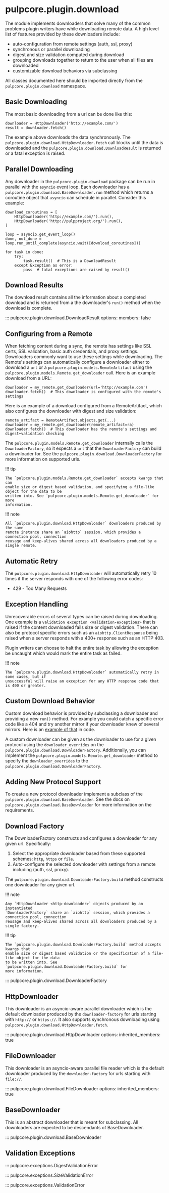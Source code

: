 # pulpcore.plugin.download

The module implements downloaders that solve many of the common problems plugin writers have while
downloading remote data. A high level list of features provided by these downloaders include:

- auto-configuration from remote settings (auth, ssl, proxy)
- synchronous or parallel downloading
- digest and size validation computed during download
- grouping downloads together to return to the user when all files are downloaded
- customizable download behaviors via subclassing

All classes documented here should be imported directly from the
`pulpcore.plugin.download` namespace.

## Basic Downloading

The most basic downloading from a url can be done like this:

```
downloader = HttpDownloader('http://example.com/')
result = downloader.fetch()
```

The example above downloads the data synchronously. The
`pulpcore.plugin.download.HttpDownloader.fetch` call blocks until the data is
downloaded and the `pulpcore.plugin.download.DownloadResult` is returned or a fatal
exception is raised.

## Parallel Downloading

Any downloader in the `pulpcore.plugin.download` package can be run in parallel with the
`asyncio` event loop. Each downloader has a
`pulpcore.plugin.download.BaseDownloader.run` method which returns a coroutine object
that `asyncio` can schedule in parallel. Consider this example:

```
download_coroutines = [
    HttpDownloader('http://example.com/').run(),
    HttpDownloader('http://pulpproject.org/').run(),
]

loop = asyncio.get_event_loop()
done, not_done = loop.run_until_complete(asyncio.wait([download_coroutines]))

for task in done:
    try:
        task.result()  # This is a DownloadResult
    except Exception as error:
        pass  # fatal exceptions are raised by result()
```

## Download Results

The download result contains all the information about a completed download and is returned from a
the downloader's `run()` method when the download is complete.

::: pulpcore.plugin.download.DownloadResult
options:
members: false

## Configuring from a Remote

When fetching content during a sync, the remote has settings like SSL certs, SSL validation, basic
auth credentials, and proxy settings. Downloaders commonly want to use these settings while
downloading. The Remote's settings can automatically configure a downloader either to download a
`url` or a `pulpcore.plugin.models.RemoteArtifact` using the
`pulpcore.plugin.models.Remote.get_downloader` call. Here is an example download from a URL:

```
downloader = my_remote.get_downloader(url='http://example.com')
downloader.fetch()  # This downloader is configured with the remote's settings
```

Here is an example of a download configured from a RemoteArtifact, which also configures the
downloader with digest and size validation:

```
remote_artifact = RemoteArtifact.objects.get(...)
downloader = my_remote.get_downloader(remote_artifact=ra)
downloader.fetch()  # This downloader has the remote's settings and digest+validation checking
```

The `pulpcore.plugin.models.Remote.get_downloader` internally calls the
`DownloaderFactory`, so it expects a `url` that the `DownloaderFactory` can build a downloader for.
See the `pulpcore.plugin.download.DownloaderFactory` for more information on
supported urls.

!!! tip

    The `pulpcore.plugin.models.Remote.get_downloader` accepts kwargs that can
    enable size or digest based validation, and specifying a file-like object for the data to be
    written into. See `pulpcore.plugin.models.Remote.get_downloader` for more
    information.

!!! note

    All `pulpcore.plugin.download.HttpDownloader` downloaders produced by the same
    remote instance share an `aiohttp` session, which provides a connection pool, connection
    reusage and keep-alives shared across all downloaders produced by a single remote.

## Automatic Retry

The `pulpcore.plugin.download.HttpDownloader` will automatically retry 10 times if the
server responds with one of the following error codes:

- 429 - Too Many Requests

## Exception Handling

Unrecoverable errors of several types can be raised during downloading. One example is a
`validation exception <validation-exceptions>` that is raised if the content downloaded fails
size or digest validation. There can also be protocol specific errors such as an
`aiohttp.ClientResponse` being raised when a server responds with a 400+ response such as an HTTP
403\.

Plugin writers can choose to halt the entire task by allowing the exception be uncaught which
would mark the entire task as failed.

!!! note

    The `pulpcore.plugin.download.HttpDownloader` automatically retry in some cases, but if
    unsuccessful will raise an exception for any HTTP response code that is 400 or greater.

## Custom Download Behavior

Custom download behavior is provided by subclassing a downloader and providing a new `run()` method.
For example you could catch a specific error code like a 404 and try another mirror if your
downloader knew of several mirrors. Here is an [example of that](https://gist.github.com/bmbouter/bbacae99d3edfb145db1498e34fa6187#file-mirrorlist-py-L24-L75) in
code.

A custom downloader can be given as the downloader to use for a given protocol using the
`downloader_overrides` on the `pulpcore.plugin.download.DownloaderFactory`.
Additionally, you can implement the `pulpcore.plugin.models.Remote.get_downloader`
method to specify the `downloader_overrides` to the
`pulpcore.plugin.download.DownloaderFactory`.

## Adding New Protocol Support

To create a new protocol downloader implement a subclass of the
`pulpcore.plugin.download.BaseDownloader`. See the docs on
`pulpcore.plugin.download.BaseDownloader` for more information on the requirements.

## Download Factory

The DownloaderFactory constructs and configures a downloader for any given url. Specifically:

1. Select the appropriate downloader based from these supported schemes: `http`, `https` or `file`.
1. Auto-configure the selected downloader with settings from a remote including (auth, ssl,
    proxy).

The `pulpcore.plugin.download.DownloaderFactory.build` method constructs one
downloader for any given url.

!!! note

    Any `HttpDownloader <http-downloader>` objects produced by an instantiated
    `DownloaderFactory` share an `aiohttp` session, which provides a connection pool, connection
    reusage and keep-alives shared across all downloaders produced by a single factory.

!!! tip

    The `pulpcore.plugin.download.DownloaderFactory.build` method accepts kwargs that
    enable size or digest based validation or the specification of a file-like object for the data
    to be written into. See `pulpcore.plugin.download.DownloaderFactory.build` for
    more information.

::: pulpcore.plugin.download.DownloaderFactory

## HttpDownloader

This downloader is an asyncio-aware parallel downloader which is the default downloader produced by
the `downloader-factory` for urls starting with `http://` or `https://`. It also supports
synchronous downloading using `pulpcore.plugin.download.HttpDownloader.fetch`.

::: pulpcore.plugin.download.HttpDownloader
options:
inherited_members: true

## FileDownloader

This downloader is an asyncio-aware parallel file reader which is the default downloader produced by
the `downloader-factory` for urls starting with `file://`.

::: pulpcore.plugin.download.FileDownloader
options:
inherited_members: true

## BaseDownloader

This is an abstract downloader that is meant for subclassing. All downloaders are expected to be
descendants of BaseDownloader.

::: pulpcore.plugin.download.BaseDownloader

## Validation Exceptions

::: pulpcore.exceptions.DigestValidationError

::: pulpcore.exceptions.SizeValidationError

::: pulpcore.exceptions.ValidationError
